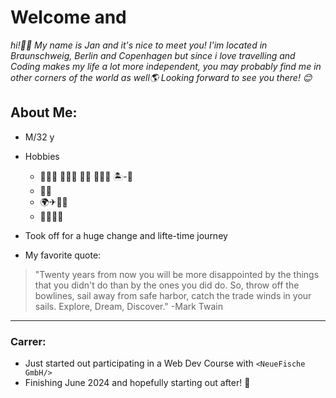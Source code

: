 # Welcome and
*hi!🙋‍♂️ My name is Jan and it's nice to meet you! I'im located in Braunschweig, Berlin and Copenhagen but since i love travelling and Coding makes my life a lot more independent, you may probably find me in other corners of the world as well🌎 Looking forward to see you there! 😊*

## About Me:
- M/32 y
- Hobbies
    -  🏊🏻‍♀️ 🏃🏻‍♂️ 🏂🏻 🏄🏻‍♂️ 🏝-🏐
    -  🎵🎸
    -  🌍✈🚂🥾
    -  🤝🏻👋🏻
-  Took off for a huge change and lifte-time journey
      
-  My favorite quote:
  
> "Twenty years from now you will be more disappointed by the things that you didn't do than by the ones you did do. So, throw off the bowlines, sail away from safe harbor, catch the trade winds in your sails. Explore, Dream, Discover." -Mark Twain

[^1]: Hallo
___

### Carrer:

- Just started out participating in a Web Dev Course with `<NeueFische GmbH/>`
- Finishing June 2024 and hopefully starting out after! 🚀


